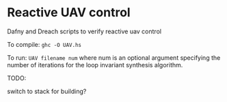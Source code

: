 # Reactive UAV control

Dafny and Dreach scripts to verify reactive uav control


To compile: `ghc -O UAV.hs`


To run: `UAV filename num` where num is an optional argument specifying the number of iterations for the loop invariant synthesis algorithm.


TODO:

switch to stack for building?
